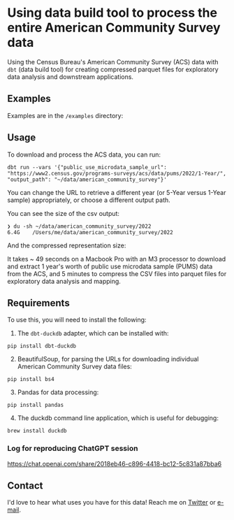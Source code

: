 # Using data build tool to process the entire American Community Survey data

Using the Census Bureau's American Community Survey (ACS) data with `dbt` (data build tool) for creating compressed parquet files for exploratory data analysis and downstream applications.

## Examples

Examples are in the `/examples` directory:

## Usage 

To download and process the ACS data, you can run: 

```
dbt run --vars '{"public_use_microdata_sample_url": "https://www2.census.gov/programs-surveys/acs/data/pums/2022/1-Year/", "output_path": "~/data/american_community_survey"}'
```

You can change the URL to retrieve a different year (or 5-Year versus 1-Year sample) appropriately, or choose a different output path.

You can see the size of the csv output:

```
❯ du -sh ~/data/american_community_survey/2022
6.4G    /Users/me/data/american_community_survey/2022
```

And the compressed representation size:


It takes ~ 49 seconds on a Macbook Pro with an M3 processor to download and extract 1 year's worth of public use microdata sample (PUMS) data from the ACS, and 5 minutes to compress the CSV files into parquet files for exploratory data analysis and mapping.

## Requirements

To use this, you will need to install the following:
1. The `dbt-duckdb` adapter, which can be installed with:
```
pip install dbt-duckdb
```
2. BeautifulSoup, for parsing the URLs for downloading individual American Community Survey data files:
```
pip install bs4
```
3. Pandas for data processing:
```
pip install pandas
```
4. The duckdb command line application, which is useful for debugging:
```
brew install duckdb
```


### Log for reproducing ChatGPT session

https://chat.openai.com/share/2018eb46-c896-4418-bc12-5c831a87bba6

## Contact

I'd love to hear what uses you have for this data! Reach me on [Twitter](https://twitter.com/thejaan) or [e-mail](mailto:jaan.li@jaan.li).
